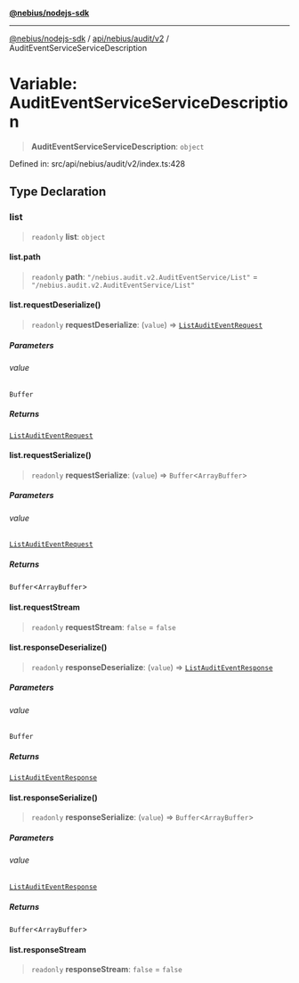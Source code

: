 [**@nebius/nodejs-sdk**](../../../../../README.md)

---

[@nebius/nodejs-sdk](../../../../../README.md) / [api/nebius/audit/v2](../README.md) / AuditEventServiceServiceDescription

# Variable: AuditEventServiceServiceDescription

> **AuditEventServiceServiceDescription**: `object`

Defined in: src/api/nebius/audit/v2/index.ts:428

## Type Declaration

### list

> `readonly` **list**: `object`

#### list.path

> `readonly` **path**: `"/nebius.audit.v2.AuditEventService/List"` = `"/nebius.audit.v2.AuditEventService/List"`

#### list.requestDeserialize()

> `readonly` **requestDeserialize**: (`value`) => [`ListAuditEventRequest`](../interfaces/ListAuditEventRequest.md)

##### Parameters

###### value

`Buffer`

##### Returns

[`ListAuditEventRequest`](../interfaces/ListAuditEventRequest.md)

#### list.requestSerialize()

> `readonly` **requestSerialize**: (`value`) => `Buffer`\<`ArrayBuffer`\>

##### Parameters

###### value

[`ListAuditEventRequest`](../interfaces/ListAuditEventRequest.md)

##### Returns

`Buffer`\<`ArrayBuffer`\>

#### list.requestStream

> `readonly` **requestStream**: `false` = `false`

#### list.responseDeserialize()

> `readonly` **responseDeserialize**: (`value`) => [`ListAuditEventResponse`](../interfaces/ListAuditEventResponse.md)

##### Parameters

###### value

`Buffer`

##### Returns

[`ListAuditEventResponse`](../interfaces/ListAuditEventResponse.md)

#### list.responseSerialize()

> `readonly` **responseSerialize**: (`value`) => `Buffer`\<`ArrayBuffer`\>

##### Parameters

###### value

[`ListAuditEventResponse`](../interfaces/ListAuditEventResponse.md)

##### Returns

`Buffer`\<`ArrayBuffer`\>

#### list.responseStream

> `readonly` **responseStream**: `false` = `false`

